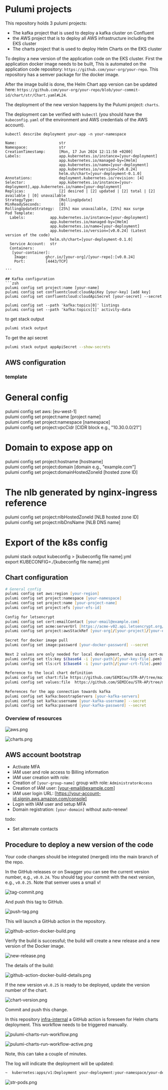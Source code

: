 # Pulumi projects
This repository holds 3 pulumi projects:
* The kafka project that is used to deploy a kafka cluster on Confluent
* the AWS project that is to deploy all AWS infrastructure including the EKS cluster
* The charts project that is used to deploy Helm Charts on the EKS cluster

To deploy a new version of the application code on the EKS cluster. First the application docker image needs to be built, 
This is automated on the application code repository: `https://github.com/your-org/your-repo`. This repository has a semver package for the docker image.

After the image build is done, the Helm Chart app version can be updated here: `https://github.com/your-org/your-repo/blob/your-commit-id/chart/str/Chart.yaml#L24`.

The deployment of the new version happens by the Pulumi project: `charts`.

The deployment can be verified with `kubectl` (you should have the `kubeconfig.yaml` of the environment and AWS credentials of the AWS account).

```text
kubectl describe deployment your-app -n your-namespace  

```
```text
Name:                   str  
Namespace:              str 
CreationTimestamp:      [Mon, 17 Jun 2024 12:11:50 +0200]  
Labels:                 app.kubernetes.io/instance=[your-deployment]  
                        app.kubernetes.io/managed-by=[Helm]  
                        app.kubernetes.io/name=[your-deployment]  
                        app.kubernetes.io/version=[v0.0.24]  
                        helm.sh/chart=[your-deployment-0.1.0]  
Annotations:            deployment.kubernetes.io/revision: [4]  
Selector:               app.kubernetes.io/instance=[your-deployment],app.kubernetes.io/name=[your-deployment]  
Replicas:               [2] desired | [2] updated | [2] total | [2] available | [0] unavailable  
StrategyType:           [RollingUpdate]  
MinReadySeconds:        [0]  
RollingUpdateStrategy:  [25%] max unavailable, [25%] max surge  
Pod Template:  
  Labels:           app.kubernetes.io/instance=[your-deployment]  
                    app.kubernetes.io/managed-by=[Helm]  
                    app.kubernetes.io/name=[your-deployment]  
                    app.kubernetes.io/version=[v0.0.24] (Latest version of the code)  
                    helm.sh/chart=[your-deployment-0.1.0]  
  Service Account:  str 
  Containers:  
   [your-container]:  
    Image:        ghcr.io/[your-org]/[your-repo]:[v0.0.24]  
    Port:         [4443/TCP]  
  
'''

## Kafka configuration
```zsh
pulumi config set project:name [your-name]   
pulumi config set confluentcloud:cloudApiKey [your-key] [add key]  
pulumi config set confluentcloud:cloudApiSecret [your-secret] --secret

pulumi config set --path 'kafka:topics[0]' listings
pulumi config set --path 'kafka:topics[1]' activity-data
```

to get stack output
```zsh
pulumi stack output
```

To get the api secret
```zsh
pulumi stack output appApiSecret --show-secrets
```

## AWS configuration
### template
# General config  
pulumi config set aws: [eu-west-1]  
pulumi config set project:name [project name]  
pulumi config set project:namespace [namespace]  
pulumi config set project:vpcCidr [CIDR block e.g., "10.30.0.0/21"]  
  
# Domain to expose app on  
pulumi config set project:hostname [hostname]  
pulumi config set project:domain [domain e.g., "example.com"]  
pulumi config set project:domainHostedZoneId [hosted zone ID]  
  
# The nlb generated by nginx-ingress reference  
pulumi config set project:nlbHostedZoneId [NLB hosted zone ID]  
pulumi config set project:nlbDnsName [NLB DNS name]  
  
# Export of the k8s config  
pulumi stack output kubeconfig > [kubeconfig file name].yml  
export KUBECONFIG=./[kubeconfig file name].yml

## Chart configuration
```zsh
# General config
pulumi config set aws:region [your-region]   
pulumi config set project:namespace [your-namespace]   
pulumi config set project:name [your-project-name]   
pulumi config set project:efs [your-efs-id]  
  
Config for letsencrypt  
pulumi config set cert:emailContact [your-email@example.com]   
pulumi config set acme:serverUrl [https://acme-v02.api.letsencrypt.org/directory]   
pulumi config set project:awsStackRef [your-org]/[your-project]/[your-environment]  
  
Secret for docker image pull  
pulumi config set image:password [your-docker-password] --secret  
  
Next 2 values are only needed for local development, when using cert-manager the tls secret will be generated  
pulumi config set tls:key $(base64 -i [your-path]/[your-key-file].pem) --secret   
pulumi config set tls:crt $(base64 -i [your-path]/[your-crt-file].pem) --secret  
  
Reference to the local chart definition  
pulumi config set chart:file https://github.com/SEMICeu/STR-AP/tree/main/prototype/1.%20Technical_%20EU%20STR%20-%20Code%20Single%20Digital%20Entry%20Point/str-ap-internal-0.0.28/str-ap-internal-0.0.28/chart/str
pulumi config set values:file  https://github.com/SEMICeu/STR-AP/tree/main/prototype/1.%20Technical_%20EU%20STR%20-%20Code%20Single%20Digital%20Entry%20Point/str-ap-internal-0.0.28/str-ap-internal-0.0.28/values-pilo
  
References for the app connection towards kafka  
pulumi config set kafka:boostrapServers [your-kafka-servers]   
pulumi config set kafka:username [your-kafka-username] --secret   
pulumi config set kafka:password [your-kafka-password] --secret  
```

### Overview of resources
![aws.png](aws.png)

![charts.png](charts.png)

## AWS account bootstrap
* Activate MFA
* IAM user and role access to Billing information
* IAM user creation with role:
* Creation of `[your-group-name]` group with role: `AdministratorAccess`
* Creation of IAM user: [your-email@example.com]
* IAM user login URL: [https://your-account-id.signin.aws.amazon.com/console]
* Login with IAM user and setup MFA
* Domain registration: `[your-domain]` without auto-renew!

todo:
* Set alternate contacts

## Procedure to deploy a new version of the code

Your code changes should be integrated (merged) into the main branch of the repo.

In the GitHub releases or on Swagger you can see the current version number, e.g., `v0.0.24`. 
You should tag your commit with the next version, e.g., `v0.0.25`.
Note that semver uses a small v!

![tag-commit.png](img/tag-commit.png)

And push this tag to GitHub.

![push-tag.png](img/push-tag.png)

This will launch a GitHub action in the repository.

![github-action-docker-build.png](img/github-action-docker-build.png)

Verify the build is successful; the build will create a new release and a new version of the Docker image.

![new-release.png](img/new-release.png)

The details of the build:

![github-action-docker-build-details.png](img/github-action-docker-build-details.png)

If the new version `v0.0.25` is ready to be deployed, update the version number of the chart.

![chart-version.png](img/chart-version.png)

Commit and push this change.

In this repository [infra-internal](https://github.com/SEMICeu/STR-AP/tree/main/prototype/2.%20Technical_%20EU%20STR%20-%20Infra%20Single%20Digital%20Entry%20Point) a GitHub action is foreseen for Helm charts deployment.
This workflow needs to be triggered manually.

![pulumi-charts-run-workflow.png](img/pulumi-charts-run-workflow.png)

![pulumi-charts-run-workflow-active.png](img/pulumi-charts-run-workflow-active.png)

Note, this can take a couple of minutes.

The log will indicate the deployment will be updated:
```sh
~  kubernetes:apps/v1:Deployment your-deployment:your-namespace/your-deployment updating (4s) [diff: ~metadata,spec]; Waiting for app ReplicaSet to be available (0/1 Pods available)
```
![str-pods.png](img/str-pods.png)
